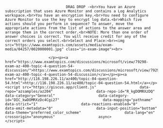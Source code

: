 <p class="card-text">
							
								DRAG DROP -<br>You have an Azure subscription that uses Azure Monitor and contains a Log Analytics workspace.<br>You have an encryption key.<br>You need to configure Azure Monitor to use the key to encrypt log data.<br>Which five actions should you perform in sequence? To answer, move the appropriate actions from the list of actions to the answer area and arrange them in the correct order.<br>NOTE: More than one order of answer choices is correct. You will receive credit for any of the correct orders you select.<br>Select and Place:<br><img src="https://www.examtopics.com/assets/media/exam-media/04257/0020000001.jpg" class="in-exam-image"><br>
							
						</p><p><a href="https://www.examtopics.com/discussions/microsoft/view/79298-exam-az-400-topic-4-question-54-discussion/">https://www.examtopics.com/discussions/microsoft/view/79298-exam-az-400-topic-4-question-54-discussion/</a></p><p><a href="http://116.198.226.11/az400/topic-04-question-54.html">http://116.198.226.11/az400/topic-04-question-54.html</a></p><script src="https://giscus.app/client.js"                    data-repo="azsamples/az204"                    data-repo-id="R_kgDOMRXzDQ"                    data-category="General"                    data-category-id="DIC_kwDOMRXzDc4Cgi27"                    data-mapping="pathname"                    data-strict="1"                    data-reactions-enabled="0"                    data-emit-metadata="0"                    data-input-position="bottom"                    data-theme="preferred_color_scheme"                    data-lang="en"                    crossorigin="anonymous"                    async>                    </script>